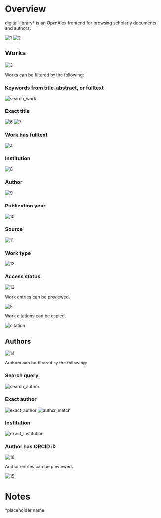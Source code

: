 # Overview

digital-library\* is an OpenAlex frontend for browsing scholarly documents and authors.

![1](static/readme/1.png)
![2](static/readme/2.png)

## Works

![3](static/readme/3.png)

Works can be filtered by the following:

### Keywords from title, abstract, or fulltext

![search_work](static/readme/search_work.png)

### Exact title

![6](static/readme/6.png)
![7](static/readme/7.png)

### Work has fulltext

![4](static/readme/4.png)

### Institution

![8](static/readme/8.png)

### Author

![9](static/readme/9.png)

### Publication year

![10](static/readme/10.png)

### Source

![11](static/readme/11.png)

### Work type

![12](static/readme/12.png)

### Access status

![13](static/readme/13.png)

Work entries can be previewed.

![5](static/readme/5.png)

Work citations can be copied.

![citation](static/readme/citation.png)

## Authors

![14](static/readme/14.png)

Authors can be filtered by the following:

### Search query

![search_author](static/readme/search_author.png)

### Exact author

![exact_author](static/readme/exact_author.png)
![author_match](static/readme/author_match.png)

### Institution

![exact_institution](static/readme/exact_institution.png)

### Author has ORCID iD

![16](static/readme/16.png)

Author entries can be previewed.

![15](static/readme/15.png)

# Notes

\*placeholder name

<!-- # create-svelte

Everything you need to build a Svelte project, powered by [`create-svelte`](https://github.com/sveltejs/kit/tree/main/packages/create-svelte).

## Creating a project

If you're seeing this, you've probably already done this step. Congrats!

```bash
# create a new project in the current directory
npm create svelte@latest

# create a new project in my-app
npm create svelte@latest my-app
```

## Developing

Once you've created a project and installed dependencies with `npm install` (or `pnpm install` or `yarn`), start a development server:

```bash
npm run dev

# or start the server and open the app in a new browser tab
npm run dev -- --open
```

## Building

To create a production version of your app:

```bash
npm run build
```

You can preview the production build with `npm run preview`.

> To deploy your app, you may need to install an [adapter](https://kit.svelte.dev/docs/adapters) for your target environment. -->

<!-- # create-svelte

Everything you need to build a Svelte project, powered by [`create-svelte`](https://github.com/sveltejs/kit/tree/main/packages/create-svelte).

## Creating a project

If you're seeing this, you've probably already done this step. Congrats!

```bash
# create a new project in the current directory
npm create svelte@latest

# create a new project in my-app
npm create svelte@latest my-app
```

## Developing

Once you've created a project and installed dependencies with `npm install` (or `pnpm install` or `yarn`), start a development server:

```bash
npm run dev

# or start the server and open the app in a new browser tab
npm run dev -- --open
```

## Building

To create a production version of your app:

```bash
npm run build
```

You can preview the production build with `npm run preview`.

> To deploy your app, you may need to install an [adapter](https://kit.svelte.dev/docs/adapters) for your target environment. -->
